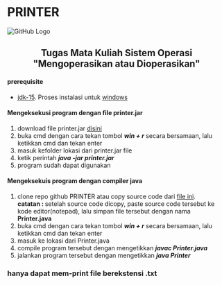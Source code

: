 # PRINTER

![GitHub Logo](https://saintek.uinsu.ac.id/assets/images/icons/header_1.png)
<h2 align="center">Tugas Mata Kuliah Sistem Operasi "Mengoperasikan atau Dioperasikan"</h2>

<h4>prerequisite</h4>
<ul>
  <li><a href="https://www.oracle.com/java/technologies/javase-jdk15-downloads.html">jdk-15</a>. Proses instalasi untuk <a href="https://www.duniailkom.com/tutorial-belajar-java-mengatur-setting-path-untuk-java-jdk/">windows</a></li>
</ul>
<h4>Mengeksekusi program dengan file printer.jar</h4>
<ol>
  <li>download file printer.jar <a href="https://drive.google.com/file/d/1VjEurwJRY3NZKAxpJ7hYiKEP5yKaxcnQ/view?usp=sharing">disini</a></li>
  <li>buka cmd dengan cara tekan tombol <b><i>win + r</i></b> secara bersamaan, lalu ketikkan cmd dan tekan enter</li>
  <li>masuk kefolder lokasi dari printer.jar file</li>
  <li>ketik perintah <b><i>java -jar printer.jar</i></b></li>
  <li>program sudah dapat digunakan</li>
</ol>
<h4>Mengeksekuis program dengan compiler java</h4>
<ol>
   <li>clone repo github PRINTER atau copy source code dari <a href="https://github.com/IMAMSODIK/PRINTER/blob/master/Printer.java">file ini</a>.<br>
     <b>catatan : </b> setelah source code dicopy, paste source code tersebut ke kode editor(notepad), lalu simpan file tersebut dengan nama <b>Printer.java</b></li>
  <li>buka cmd dengan cara tekan tombol <b><i>win + r</i></b> secara bersamaan, lalu ketikkan cmd dan tekan enter</li>
  <li>masuk ke lokasi dari Printer.java</li>
  <li>compile program tersebut dengan mengetikkan <b><i>javac Printer.java</i></b></li>
  <li>jalankan program tersebut dengan mengetikkan <b><i>java Printer</i></p></li>
 </ol>
<h3>hanya dapat mem-print file berekstensi .txt</h3>
